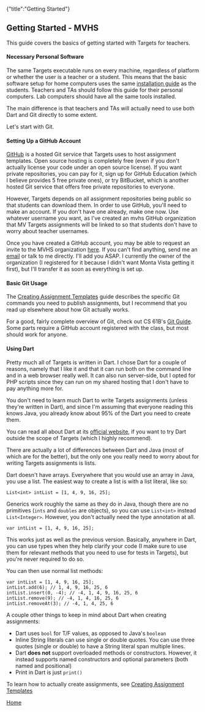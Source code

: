 {"title":"Getting Started"}
## Getting Started - MVHS

This guide covers the basics of getting started with Targets for teachers.

#### Necessary Personal Software ####

The same Targets executable runs on every machine, regardless of platform or whether the user is a teacher or a student. This means that the basic software setup for home computers uses the same [installation guide](installation.md) as the students. Teachers and TAs should follow this guide for their personal computers. Lab computers should have all the same tools installed.

The main difference is that teachers and TAs will actually need to use both Dart and Git directly to some extent.

Let's start with Git.

#### Setting Up a GitHub Account ####

[GitHub](https://github.com) is a hosted Git service that Targets uses to host assignment templates. Open source hosting is completely free (even if you don't actually license your code under an open source license). If you want private repositories, you can pay for it, sign up for GitHub Education (which I believe provides 5 free private ones), or try BitBucket, which is another hosted Git service that offers free private repositories to everyone.

However, Targets depends on all assignment repositories being public so that students can download them. In order to use GitHub, you'll need to make an account. If you don't have one already, make one now. Use whatever username you want, as I've created an mvhs GitHub organization that MV Targets assignments will be linked to so that students don't have to worry about teacher usernames.

Once you have created a GitHub account, you may be able to request an invite to the MVHS organization [here][2]. If you can't find anything, send me an [email](mailto:jack@jackthakar.com) or talk to me directly. I'll add you ASAP. I currently the owner of the organization (I registered for it because I didn't want Monta Vista getting it first), but I'll transfer it as soon as everything is set up.

#### Basic Git Usage ####

The [Creating Assignment Templates](templates.html) guide describes the specific Git commands you need to publish assignments, but I recommend that you read up elsewhere about how Git actually works.

For a good, fairly complete overview of Git, check out CS 61B's [Git Guide][1]. Some parts require a GitHub account registered with the class, but most should work for anyone.

#### Using Dart ####

Pretty much all of Targets is written in Dart. I chose Dart for a couple of reasons, namely that I like it and that it can run both on the command line and in a web browser really well. It can also run server-side, but I opted for PHP scripts since they can run on my shared hosting that I don't have to pay anything more for.

You don't need to learn much Dart to write Targets assignments (unless they're written in Dart), and since I'm assuming that everyone reading this knows Java, you already know about 95% of the Dart you need to create them.

You can read all about Dart at its [official website](https://dartlang.org), if you want to try Dart outside the scope of Targets (which I highly recommend).

There are actually a lot of differences between Dart and Java (most of which are for the better), but the only one you really need to worry about for writing Targets assignments is lists.

Dart doesn't have arrays. Everywhere that you would use an array in Java, you use a list. The easiest way to create a list is with a list literal, like so:

    List<int> intList = [1, 4, 9, 16, 25];

Generics work roughly the same as they do in Java, though there are no primitives (`ints` and `doubles` are objects), so you can use `List<int>` instead `List<Integer>`. However, you don't actually need the type annotation at all.

    var intList = [1, 4, 9, 16, 25];

This works just as well as the previous version. Basically, anywhere in Dart, you can use types when they help clarify your code (I make sure to use them for relevant methods that you need to use for tests in Targets), but you're never required to do so.

You can then use normal list methods:

    var intList = [1, 4, 9, 16, 25];
    intList.add(6); // 1, 4, 9, 16, 25, 6
    intList.insert(0, -4); // -4, 1, 4, 9, 16, 25, 6
    intList.remove(9); // -4, 1, 4, 16, 25, 6
    intList.removeAt(3); // -4, 1, 4, 25, 6


A couple other things to keep in mind about Dart when creating assignments:

- Dart uses `bool` for T/F values, as opposed to Java's `boolean`
- Inline String literals can use single or double quotes. You can use three quotes (single or double) to have a String literal span multiple lines.
- Dart **does not** support overloaded methods or constructors. However, it instead supports named constructors and optional parameters (both named and positional)
- Print in Dart is just `print()`

To learn how to actually create assignments, see [Creating Assignment Templates](templates.html)

[Home](index.html)

[1]: http://berkeley-cs61b.github.io/public_html/materials/guides/using-git.html
[2]: https://github.com/mvhs
